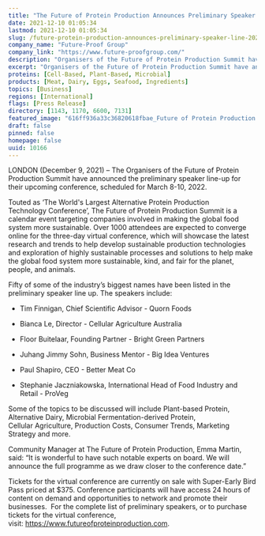 ```yaml
---
title: "The Future of Protein Production Announces Preliminary Speaker Line-up for 2022 Virtual Summit"
date: 2021-12-10 01:05:34
lastmod: 2021-12-10 01:05:34
slug: /future-protein-production-announces-preliminary-speaker-line-2022-virtual-summit
company_name: "Future-Proof Group"
company_link: "https://www.future-proofgroup.com/"
description: "Organisers of the Future of Protein Production Summit have announced the preliminary speaker line-up for their upcoming conference, scheduled for March 8-10, 2022. "
excerpt: "Organisers of the Future of Protein Production Summit have announced the preliminary speaker line-up for their upcoming conference, scheduled for March 8-10, 2022. "
proteins: [Cell-Based, Plant-Based, Microbial]
products: [Meat, Dairy, Eggs, Seafood, Ingredients]
topics: [Business]
regions: [International]
flags: [Press Release]
directory: [1143, 1170, 6600, 7131]
featured_image: "616ff936a33c36820618fbae_Future of Protein Production Summit Dates - White - PNG-p-800.png"
draft: false
pinned: false
homepage: false
uuid: 10166
---
```

<p>LONDON (December 9, 2021) – The Organisers of the Future of Protein Production Summit have announced the preliminary speaker line-up for their upcoming conference, scheduled for March 8-10, 2022. </p>
<p>Touted as ‘The World's Largest Alternative Protein Production Technology Conference’, The Future of Protein Production Summit is a calendar event targeting companies involved in making the global food system more sustainable. Over 1000 attendees are expected to converge online for the three-day virtual conference, which will showcase the latest research and trends to help develop sustainable production technologies and exploration of highly sustainable processes and solutions to help make the global food system more sustainable, kind, and fair for the planet, people, and animals.   </p>
<p>Fifty of some of the industry’s biggest names have been listed in the preliminary speaker line up. The speakers include: </p>
<ul>
<li>
<p>Tim Finnigan, Chief Scientific Advisor - Quorn Foods </p>
</li>
<li>
<p>Bianca Le, Director - Cellular Agriculture Australia</p>
</li>
<li>
<p>Floor Buitelaar, Founding Partner - Bright Green Partners </p>
</li>
<li>
<p>Juhang Jimmy Sohn, Business Mentor - Big Idea Ventures </p>
</li>
</ul>
<ul>
<li>
<p>Paul Shapiro, CEO - Better Meat Co </p>
</li>
<li>
<p>Stephanie Jaczniakowska, International Head of Food Industry and Retail - ProVeg </p>
</li>
</ul>
<p>Some of the topics to be discussed will include Plant-based Protein, Alternative Dairy, Microbial Fermentation-derived Protein, Cellular Agriculture, Production Costs, Consumer Trends, Marketing Strategy and more. </p>
<p>Community Manager at The Future of Protein Production, Emma Martin, said: “It is wonderful to have such notable experts on board. We will announce the full programme as we draw closer to the conference date.” </p>
<p>Tickets for the virtual conference are currently on sale with Super-Early Bird Pass priced at $375. Conference participants will have access 24 hours of content on demand and opportunities to network and promote their businesses.  For the complete list of preliminary speakers, or to purchase tickets for the virtual conference, visit: <a href="https://www.futureofproteinproduction.com/">https://www.futureofproteinproduction.com</a>.</p>
